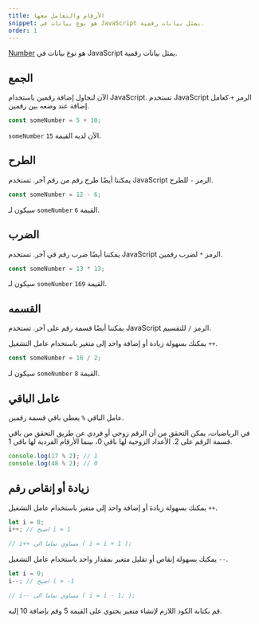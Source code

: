 ```yaml
---
title: الأرقام والتعامل معها
snippet: هو نوع بيانات في JavaScript يمثل بيانات رقمية.
order: 1
---
```


[Number](https://developer.mozilla.org/en-US/docs/Web/JavaScript/Reference/Global_Objects/Number)
هو نوع بيانات في JavaScript يمثل بيانات رقمية.

## الجمع

الآن لنحاول إضافة رقمين باستخدام JavaScript. تستخدم JavaScript الرمز `+` كعامل
إضافة عند وضعه بين رقمين.

```js
const someNumber = 5 + 10;
```

`someNumber` الآن لديه القيمة `15`.

## الطرح

يمكننا أيضًا طرح رقم من رقم آخر. تستخدم JavaScript الرمز `-` للطرح.

```js
const someNumber = 12 - 6;
```

سيكون لـ `someNumber` القيمة `6`.

## الضرب

يمكننا أيضًا ضرب رقم في آخر. تستخدم JavaScript الرمز `*` لضرب رقمين.

```js
const someNumber = 13 * 13;
```

سيكون لـ `someNumber` القيمة `169`.

## القسمه

يمكننا أيضًا قسمة رقم على آخر. تستخدم JavaScript الرمز `/` للتقسيم.

يمكنك بسهولة زيادة أو إضافة واحد إلى متغير باستخدام عامل التشغيل `++`.

```js
const someNumber = 16 / 2;
```

سيكون لـ `someNumber` القيمة `8`.

## عامل الباقي

عامل الباقي `%` يعطي باقي قسمة رقمين.

في الرياضيات، يمكن التحقق من أن الرقم زوجي أو فردي عن طريق التحقق من باقي قسمة
الرقم على 2. الأعداد الزوجية لها باقي 0، بينما الأرقام الفردية لها باقي 1.

```js
console.log(17 % 2); // 1
console.log(48 % 2); // 0
```

## زيادة أو إنقاص رقم

يمكنك بسهولة زيادة أو إضافة واحد إلى متغير باستخدام عامل التشغيل `++`.

```js
let i = 0;
i++; // اصبح i = 1

// i++ مساوي تماما الى ( i = i + 1 );
```

يمكنك بسهولة إنقاص أو تقليل متغير بمقدار واحد باستخدام عامل التشغيل `--`.

```js
let i = 0;
i--; // اصبح i = -1

// i-- مساوي تماما الى ( i = i - 1; );
```
<div class="quiz">
قم بكتابة الكود اللازم لإنشاء متغير يحتوي على القيمة 5 وقم بإضافة 10 إليه.
</div>